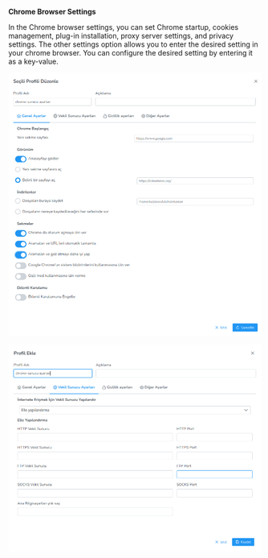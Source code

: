 **Chrome Browser Settings**

In the Chrome browser settings, you can set Chrome startup, cookies management, plug-in installation, proxy server settings, and privacy settings.
The other settings option allows you to enter the desired setting in your chrome browser. You can configure the desired setting by entering it as a key-value. 

[![Profil](../images/profiles/chromeProfile.png)](../images/profiles/chromeProfile.png)

[![Profil](../images/profiles/chromeProxy.png)](../images/profiles/chromeProxy.png)

<link href=/lider3.0/assets/style.css rel=stylesheet></link>